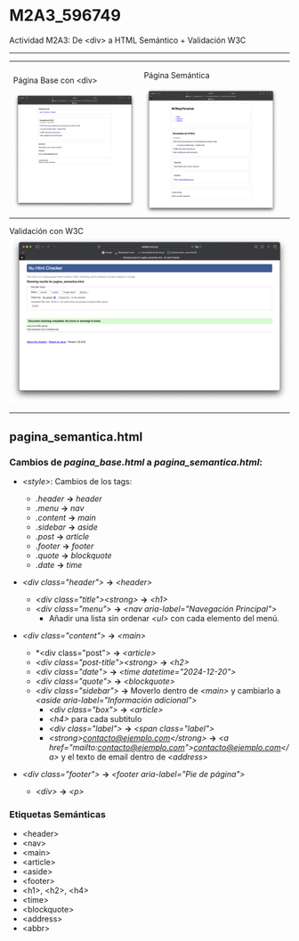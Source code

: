 # M2A3_596749
Actividad M2A3: De &lt;div> a HTML Semántico + Validación W3C

---

<table>
    <tr>
        <td>
            <p>Página Base con &lt;div&gt;</p>
            <img src="html_basico.png" alt="HTML básico con &lt;">
        </td>
        <td>
            <p>Página Semántica</p>
            <img src="html_semantico.png" alt="HTML Semántico">
        <td>
    </tr>
</table>

Validación con W3C
![Validacion de W3C](validacion_w3c.png)

---

## pagina_semantica.html
### Cambios de *pagina_base.html* a *pagina_semantica.html*:
- *&lt;style>*: Cambios de los tags:
    - *.header* **->** *header*
    - *.menu* **->** *nav*
    - *.content* **->** *main*
    - *.sidebar* **->** *aside*
    - *.post* **->** *article*
    - *.footer* **->** *footer*
    - *.quote* **->** *blockquote*
    - *.date* **->** *time*

- *&lt;div class="header">* **->** *&lt;header>*
    - *&lt;div class="title">&lt;strong>* **->** *&lt;h1>*
    - *&lt;div class="menu">* **->** *&lt;nav aria-label="Navegación Principal">*
        - Añadir una lista sin ordenar *&lt;ul>* con cada elemento del menú.

- *&lt;div class="content">* **->** *&lt;main>*
    - *&lt;div class="post"> **->** *&lt;article>*
    - *&lt;div class="post-title">&lt;strong>* **->** *&lt;h2>*
    - *&lt;div class="date">* **->** *&lt;time datetime="2024-12-20">*
    - *&lt;div class="quote">* **->** *&lt;blockquote>*
    - *&lt;div class="sidebar">* **->** Moverlo dentro de *&lt;main>* y cambiarlo a *&lt;aside aria-label="Información adicional">*
        - *&lt;div class="box">* **->** *&lt;article>*
        - *&lt;h4>* para cada subtitulo
        - *&lt;div class="label">* **->** *&lt;span class="label">*
        - *&lt;strong>contacto@ejemplo.com&lt;/strong>* **->** *&lt;a href="mailto:contacto@ejemplo.com">contacto@ejemplo.com&lt;/a>* y el texto de email dentro de *&lt;address>*

- *&lt;div class="footer">* **->** *&lt;footer aria-label="Pie de página">*
    - *&lt;div>* **->** *&lt;p>*

### Etiquetas Semánticas
- &lt;header>
- &lt;nav>
- &lt;main>
- &lt;article>
- &lt;aside>
- &lt;footer>
- &lt;h1>, &lt;h2>, &lt;h4>
- &lt;time>
- &lt;blockquote>
- &lt;address>
- &lt;abbr>